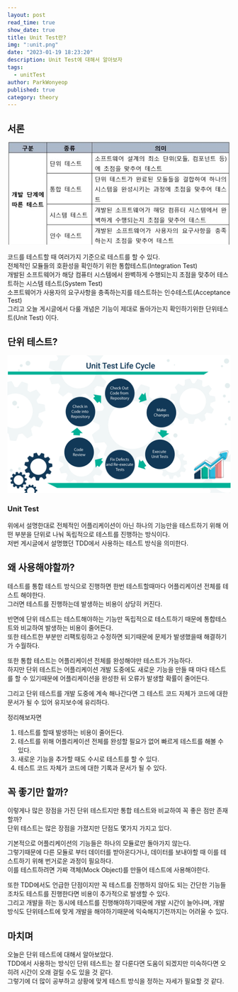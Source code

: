 ```yaml
---
layout: post
read_time: true
show_date: true
title: Unit Test란?
img: ":unit.png"
date: "2023-01-19 18:23:20"
description: Unit Test에 대해서 알아보자
tags:
  - unitTest
author: ParkWonyeop
published: true
category: theory
---
```

## 서론
  
<center><img src="../assets/img/posts/20230119/1.png"></center>  

코드를 테스트할 때 여러가지 기준으로 테스트를 할 수 있다.  
전체적인 모듈들의 호환성을 확인하기 위한 통합테스트(Integration Test)  
개발된 소프트웨어가 해당 컴퓨터 시스템에서 완벽하게 수행되는지 초점을 맞추어 테스트하는 시스템 테스트(System Test)  
소프트웨어가 사용자의 요구사항을 충족하는지를 테스트하는 인수테스트(Acceptance Test)  
그리고 오늘 게시글에서 다룰 개념은 기능이 제대로 돌아가는지 확인하기위한 단위테스트(Unit Test) 이다.  

## 단위 테스트?
  
<center><img src="../assets/img/posts/20230119/2.png"></center>  

### Unit Test

위에서 설명한대로 전체적인 어플리케이션이 아닌 하나의 기능만을 테스트하기 위해 어떤 부분을 단위로 나눠 독립적으로 테스트를 진행하는 방식이다.  
저번 게시글에서 설명했던 TDD에서 사용하는 테스트 방식을 의미한다.  

## 왜 사용해야할까?  

테스트를 통합 테스트 방식으로 진행하면 한번 테스트할때마다 어플리케이션 전체를 테스트 해야한다.  
그러면 테스트를 진행하는데 발생하는 비용이 상당히 커진다.  

반면에 단위 테스트는 테스트해야하는 기능만 독립적으로 테스트하기 때문에 통합테스트와 비교하여 발생하는 비용이 줄어든다.  
또한 테스트한 부분만 리팩토링하고 수정하면 되기때문에 문제가 발생했을때 해결하기가 수월하다.  

또한 통합 테스트는 어플리케이션 전체를 완성해야만 테스트가 가능하다.  
하지만 단위 테스트는 어플리케이션 개발 도중에도 새로운 기능을 만들 때 마다 테스트를 할 수 있기때문에 어플리케이션을 완성한 뒤 오류가 발생할 확률이 줄어든다.  

그리고 단위 테스트를 개발 도중에 계속 해나간다면 그 테스트 코드 자체가 코드에 대한 문서가 될 수 있어 유지보수에 유리하다.  

정리해보자면  

1. 테스트를 할때 발생하는 비용이 줄어든다.  
2. 테스트를 위해 어플리케이션 전체를 완성할 필요가 없어 빠르게 테스트를 해볼 수 있다.  
3. 새로운 기능을 추가할 때도 수시로 테스트를 할 수 있다.  
4. 테스트 코드 자체가 코드에 대한 기록과 문서가 될 수 있다.  

## 꼭 좋기만 할까?

이렇게나 많은 장점을 가진 단위 테스트지만 통합 테스트와 비교하여 꼭 좋은 점만 존재할까?  
단위 테스트는 많은 장점을 가졌지만 단점도 몇가지 가지고 있다.  

기본적으로 어플리케이션의 기능들은 하나의 모듈로만 돌아가지 않는다.  
그렇기때문에 다른 모듈로 부터 데이터를 받아온다거나, 데이터를 보내야할 때 이를 테스트하기 위해 번거로운 과정이 필요하다.  
이를 테스트하려면 가짜 객체(Mock Object)를 만들어 테스트에 사용해야한다.  

또한 TDD에서도 언급한 단점이지만 꼭 테스트를 진행하지 않아도 되는 간단한 기능들 조차도 테스트를 진행한다면 비용이 추가적으로 발생할 수 있다.  
그리고 개발을 하는 동시에 테스트를 진행해야하기때문에 개발 시간이 늘어나며, 개발 방식도 단위테스트에 맞게 개발을 해야하기때문에 익숙해지기전까지는 어려울 수 있다.  

## 마치며

오늘은 단위 테스트에 대해서 알아보았다.  
TDD에서 사용하는 방식인 단위 테스트는 잘 다룬다면 도움이 되겠지만 미숙하다면 오히려 시간이 오래 걸릴 수도 있을 것 같다.  
그렇기에 더 많이 공부하고 상황에 맞게 테스트 방식을 정하는 자세가 필요할 것 같다.  